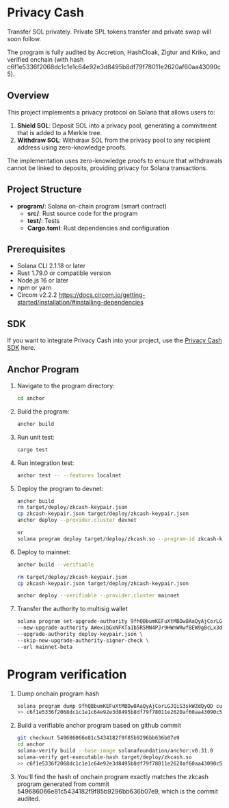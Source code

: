 # Privacy Cash

Transfer SOL privately. Private SPL tokens transfer and private swap will soon follow.

The program is fully audited by Accretion, HashCloak, Zigtur and Kriko, and verified onchain (with hash c6f1e5336f2068dc1c1e1c64e92e3d8495b8df79f78011e2620af60aa43090c5).

## Overview

This project implements a privacy protocol on Solana that allows users to:

1. **Shield SOL**: Deposit SOL into a privacy pool, generating a commitment that is added to a Merkle tree.
2. **Withdraw SOL**: Withdraw SOL from the privacy pool to any recipient address using zero-knowledge proofs.

The implementation uses zero-knowledge proofs to ensure that withdrawals cannot be linked to deposits, providing privacy for Solana transactions.

## Project Structure

- **program/**: Solana on-chain program (smart contract)
  - **src/**: Rust source code for the program
  - **test/**: Tests
  - **Cargo.toml**: Rust dependencies and configuration

## Prerequisites

- Solana CLI 2.1.18 or later
- Rust 1.79.0 or compatible version
- Node.js 16 or later
- npm or yarn
- Circom v2.2.2 https://docs.circom.io/getting-started/installation/#installing-dependencies

## SDK
If you want to integrate Privacy Cash into your project, use the [Privacy Cash SDK](https://github.com/Privacy-Cash/privacy-cash-sdk) here.

## Anchor Program
1. Navigate to the program directory:
   ```bash
   cd anchor
   ```

2. Build the program:
   ```bash
   anchor build
   ```

3. Run unit test:
   ```bash
   cargo test
   ```

4. Run integration test:
   ```bash
   anchor test -- --features localnet
   ```

5. Deploy the program to devnet:
   ```bash
   anchor build
   rm target/deploy/zkcash-keypair.json
   cp zkcash-keypair.json target/deploy/zkcash-keypair.json
   anchor deploy --provider.cluster devnet

   or
   solana program deploy target/deploy/zkcash.so --program-id zkcash-keypair.json --upgrade-authority ./deploy-keypair.json
   ```

6. Deploy to mainnet:
   ```bash
   anchor build --verifiable

   rm target/deploy/zkcash-keypair.json
   cp zkcash-keypair.json target/deploy/zkcash-keypair.json 

   anchor deploy --verifiable --provider.cluster mainnet
   ```

7. Transfer the authority to multisig wallet
   ```bash
   solana program set-upgrade-authority 9fhQBbumKEFuXtMBDw8AaQyAjCorLGJQiS3skWZdQyQD \
   --new-upgrade-authority AWexibGxNFKTa1b5R5MN4PJr9HWnWRwf8EW9g8cLx3dM \
   --upgrade-authority deploy-keypair.json \
   --skip-new-upgrade-authority-signer-check \
   --url mainnet-beta
   ```

# Program verification
1. Dump onchain program hash
   ```bash
   solana program dump 9fhQBbumKEFuXtMBDw8AaQyAjCorLGJQiS3skWZdQyQD current_program.so --url mainnet-beta && sha256sum current_program.so
   >> c6f1e5336f2068dc1c1e1c64e92e3d8495b8df79f78011e2620af60aa43090c5  current_program.so
   ```
2. Build a verifiable anchor program based on github commit
   ```bash
   git checkout 549686066e81c5434182f9f85b9296bb636b07e9
   cd anchor
   solana-verify build --base-image solanafoundation/anchor:v0.31.0
   solana-verify get-executable-hash target/deploy/zkcash.so
   >> c6f1e5336f2068dc1c1e1c64e92e3d8495b8df79f78011e2620af60aa43090c5  target/verifiable/zkcash.so
   ```

3. You'll find the hash of onchain program exactly matches the zkcash program generated from commit 549686066e81c5434182f9f85b9296bb636b07e9, which is the commit audited.